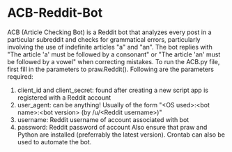 # ACB-Reddit-Bot

ACB (Article Checking Bot) is a Reddit bot that analyzes every post in a particular subreddit and checks for grammatical errors, particularly involving the use of indefinite articles "a" and "an". The bot replies with "The article 'a' must be followed by a consonant" or "The article 'an' must be followed by a vowel" when correcting mistakes. 
To run the ACB.py file, first fill in the parameters to praw.Reddit(). Following are the parameters required:
  1) client_id and client_secret: found after creating a new script app is registered with a Reddit account
  2) user_agent: can be anything! Usually of the form "\<OS used>:\<bot name>:\<bot version> (by /u/\<Reddit username>)"
  3) username: Reddit username of account associated with bot
  4) password: Reddit password of account
Also ensure that praw and Python are installed (preferrably the latest version). Crontab can also be used to automate the bot. 

